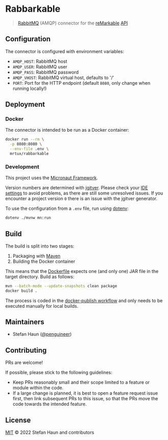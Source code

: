 # Rabbarkable

> [RabbitMQ](https://www.rabbitmq.com/) (AMQP) connector for the [reMarkable](https://remarkable.com/) [API](https://akeil.de/posts/remarkable-cloud-api/)

## Configuration

The connector is configured with environment variables:

* `AMQP_HOST`: RabbitMQ host
* `AMQP_USER`: RabbitMQ user
* `AMQP_PASS`: RabbitMQ password
* `AMQP_VHOST`: RabbitMQ virtual host, defaults to '/'
* `PORT`: Port for the HTTP endpoint (default `8080`, only change when running locally!)

## Deployment

### Docker

The connector is intended to be run as a Docker container:
```bash
docker run --rm \
  -p 8080:8080 \
  --env-file .env \
  mrtux/rabbarkable
```


### Development

This project uses the [Micronaut Framework](https://micronaut.io/).

Version numbers are determined with [jgitver](https://jgitver.github.io/).
Please check your [IDE settings](https://jgitver.github.io/#_ides_usage) to avoid problems, as there are still some unresolved issues.
If you encounter a project version `0` there is an issue with the jgitver generator.

To use the configuration from a `.env` file, run using [dotenv](https://github.com/therootcompany/dotenv):
```bash
dotenv ./mvnw mn:run
```

## Build

The build is split into two stages:
1. Packaging with [Maven](https://maven.apache.org/)
2. Building the Docker container

This means that the [Dockerfile](Dockerfile) expects one (and only one) JAR file in the target directory.
Build as follows:

```bash
mvn --batch-mode --update-snapshots clean package
docker build .
```

The process is coded in the [docker-publish workflow](.github/workflows/docker-publish.yml) and only needs to be
executed manually for local builds.


## Maintainers

* Stefan Haun ([@penguineer](https://github.com/penguineer))


## Contributing

PRs are welcome!

If possible, please stick to the following guidelines:

* Keep PRs reasonably small and their scope limited to a feature or module within the code.
* If a large change is planned, it is best to open a feature request issue first, then link subsequent PRs to this issue, so that the PRs move the code towards the intended feature.


## License

[MIT](LICENSE.txt) © 2022 Stefan Haun and contributors
